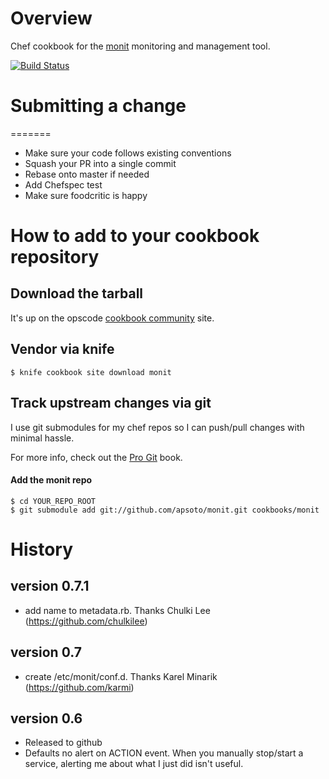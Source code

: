 # Overview #
Chef cookbook for the [monit](http://mmonit.com/monit/) monitoring and
management tool.

[![Build Status](https://travis-ci.org/apsoto/monit.svg?branch=master)](https://travis-ci.org/apsoto/monit)

# Submitting a change #
=======
 * Make sure your code follows existing conventions
 * Squash your PR into a single commit
 * Rebase onto master if needed
 * Add Chefspec test
 * Make sure foodcritic is happy

# How to add to your cookbook repository #

## Download the tarball ##
It's up on the opscode
[cookbook community](http://community.opscode.com/cookbooks/monit) site.

## Vendor via knife ##

    $ knife cookbook site download monit

## Track upstream changes via git ##
I use git submodules for my chef repos so I can push/pull changes with minimal
hassle.

For more info, check out the [Pro Git](http://progit.org/book/ch6-6.html) book.

#### Add the monit repo ####

    $ cd YOUR_REPO_ROOT
    $ git submodule add git://github.com/apsoto/monit.git cookbooks/monit


History
=======
version 0.7.1
-------------
 * add name to metadata.rb.  Thanks Chulki Lee (https://github.com/chulkilee)

version 0.7
-----------
 * create /etc/monit/conf.d.  Thanks Karel Minarik (https://github.com/karmi)

version 0.6
-----------
 * Released to github
 * Defaults no alert on ACTION event.
   When you manually stop/start a service, alerting me about what I just did isn't useful.

